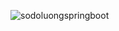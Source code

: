 ![sodoluongspringboot](https://github.com/vietviet08/CATCOSY/assets/145907593/47b28a76-76a8-4d72-a389-85420a0a085e)

